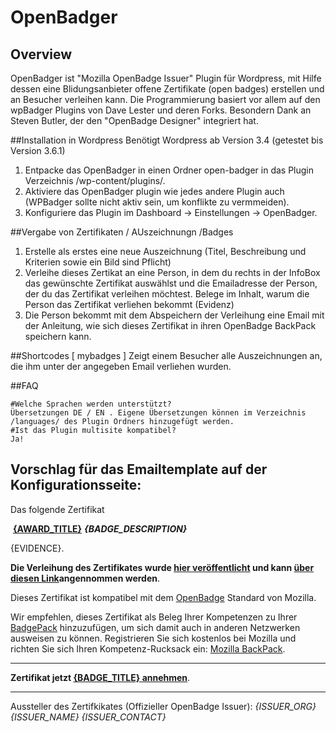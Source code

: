# OpenBadger

## Overview
OpenBadger ist "Mozilla OpenBadge Issuer" Plugin für Wordpress, mit Hilfe dessen eine Blidungsanbieter offene Zertifikate (open badges) erstellen und an Besucher verleihen kann. Die Programmierung basiert vor allem auf den wpBadger Plugins von Dave Lester und deren Forks. Besondern Dank an Steven Butler, der den "OpenBadge Designer" integriert hat.

##Installation in Wordpress
Benötigt Wordpress ab Version 3.4 (getestet bis Version 3.6.1)

1. Entpacke das OpenBadger in einen Ordner open-badger in das Plugin Verzeichnis /wp-content/plugins/.
2. Aktiviere das OpenBadger plugin wie jedes andere Plugin auch (WPBadger sollte nicht aktiv sein, um konflikte zu vermmeiden).
3. Konfiguriere das Plugin im Dashboard -> Einstellungen -> OpenBadger.

##Vergabe von Zertifikaten / AUszeichnungn /Badges
1. Erstelle als erstes eine neue Auszeichnung (Titel, Beschreibung und Kriterien sowie ein Bild sind Pflicht)
2. Verleihe dieses Zertikat an eine Person, in dem du rechts in der InfoBox das gewünschte Zertifikat auswählst und die Emailadresse der Person, der du das Zertifikat verleihen möchtest. Belege im Inhalt, warum die Person das Zertifikat verliehen bekommt (Evidenz)
3. Die Person bekommt mit dem Abspeichern der Verleihung eine Email mit der Anleitung, wie sich dieses Zertifikat in ihren OpenBadge BackPack speichern kann.

##Shortcodes
[ mybadges ]
Zeigt einem Besucher alle Auszeichnungen an, die ihm unter der angegeben Email verliehen wurden.

##FAQ

    #Welche Sprachen werden unterstützt?
    Übersetzungen DE / EN . Eigene Übersetzungen können im Verzeichnis /languages/ des Plugin Ordners hinzugefügt werden.
    #Ist das Plugin multisite kompatibel?
    Ja!

## Vorschlag für das Emailtemplate auf der Konfigurationsseite:

Das folgende Zertifikat

<img alt="" src="{BADGE_IMAGE_URL}" />
<strong><a href="{BADGE_URL}">{AWARD_TITLE}</a></strong>
<em><strong>{BADGE_DESCRIPTION}</strong></em>

{EVIDENCE}.

<strong>Die Verleihung des Zertifikates wurde <a href="{AWARD_URL}">hier veröffentlicht</a> und kann <a href="{AWARD_ACCEPT_URL">über diesen Link</a>angennommen werden</strong>.

Dieses Zertifikat ist kompatibel mit dem <a href="http://openbadges.org/about/">OpenBadge</a> Standard von Mozilla.

Wir empfehlen, dieses Zertifikat als Beleg Ihrer Kompetenzen zu Ihrer <a href="http://backpack.openbadges.org">BadgePack</a> hinzuzufügen, um sich damit auch in anderen Netzwerken ausweisen zu können.
Registrieren Sie sich kostenlos bei Mozilla und richten Sie sich Ihren Kompetenz-Rucksack ein: <a href="http://backpack.openbadges.org">Mozilla BackPack</a>.

<hr />

<strong>Zertifikat jetzt <a href="{AWARD_ACCEPT_URL}">{BADGE_TITLE} annehmen</a></strong>.

<hr />

Aussteller des Zertifkikates (Offizieller OpenBadge Issuer):
<em>{ISSUER_ORG}
{ISSUER_NAME}
{ISSUER_CONTACT}</em>
